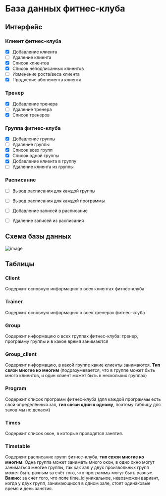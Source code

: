 # База данных фитнес-клуба

## Интерфейс

### Клиент фитнес-клуба

- [x] Добавление клиента
- [ ] Удаление клиента
- [x] Список клиентов
- [x] Список неподписанных клиентов
- [ ] Изменение роста/веса клиента
- [x] Продление абонемента клиента

### Тренер

- [x] Добавление тренера
- [ ] Удаление тренера
- [x] Список тренеров

### Группа фитнес-клуба

- [x] Добавление группы
- [ ] Удаление группы
- [x] Список всех групп
- [x] Список одной группы
- [x] Добавление клиента в группу
- [ ] Удаление клиента из группы

### Расписание

- [ ] Вывод расписания для каждой группы
- [ ] Вывод расписания для каждой программы
- [ ] Добавление записей в расписание
- [ ] Удаление записей из расписания


## Схема базы данных

![image](https://github.com/papey08/DB/blob/main/DBscheme.png)


## Таблицы

### Client

Содержит основную информацию о всех клиентах фитнес-клуба

### Trainer

Содержит основную информацию о всех тренерах фитнес-клуба

### Group

Содержит информацию о всех группах фитнес-клуба: тренер, программу группы и 
в какое время занимаются

### Group_client

Содержит информацию, в какой группе какие клиенты занимаются. **Тип связи 
многие ко многим** (подразумевается, что в группе может быть много клиентов, и 
один клиент может быть в нескольких группах)

### Program

Содержит список программ фитнес-клуба (для каждой программы есть свой 
определённый зал, **тип связи один к одному**, поэтому таблицу для залов мы не 
делаем)

### Times

Содержит список окон, в которые проводятся занятия.

### Timetable

Содержит расписание групп фитнес-клуба, **тип связи многие ко многим**. Одна 
группа может занимать много окон, в одно окно могут заниматься многие группы, 
так как зал у двух произвольных групп может быть разным за счёт того, что 
программы могут быть разные. **Важно:** за счёт того, что поле time_id 
уникальное, невозможен вариант, когда у двух групп, занимающихся в одном 
зале, стоят одинаковые время и день занятия.
